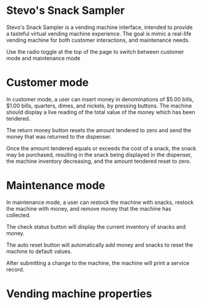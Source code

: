# Stevo's Snack Sampler

Stevo's Snack Sampler is a vending machine interface, intended to provide a tasteful virtual vending machine experience. The goal is mimic a real-life vending machine for both customer interactions, and maintenance needs.

Use the radio toggle at the top of the page to switch between customer mode and maintenance mode

# Customer mode

In customer mode, a user can insert money in denominations of $5.00 bills, $1.00 bills, quarters, dimes, and nickels, by pressing buttons. The machine should display a live reading of the total value of the money which has been tendered.

The return money button resets the amount tendered to zero and send the money that was returned to the dispenser.

Once the amount tendered equals or exceeds the cost of a snack, the snack may be purchased, resulting in the snack being displayed in the dispenser, the machine inventory decreasing, and the amount tendered reset to zero.

# Maintenance mode

In maintenance mode, a user can restock the machine with snacks, restock the machine with money, and remove money that the machine has collected.

The check status button will display the current inventory of snacks and money.

The auto reset button will automatically add money and snacks to reset the machine to default values.

After submitting a change to the machine, the machine will print a service record.

# Vending machine properties

